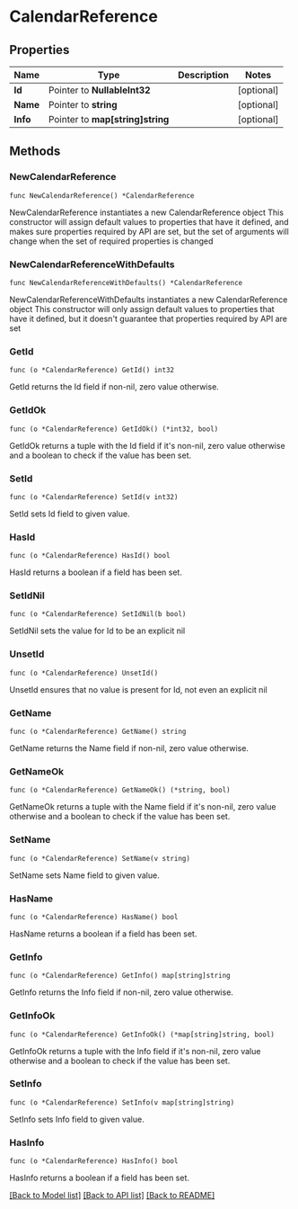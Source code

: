 # CalendarReference

## Properties

Name | Type | Description | Notes
------------ | ------------- | ------------- | -------------
**Id** | Pointer to **NullableInt32** |  | [optional] 
**Name** | Pointer to **string** |  | [optional] 
**Info** | Pointer to **map[string]string** |  | [optional] 

## Methods

### NewCalendarReference

`func NewCalendarReference() *CalendarReference`

NewCalendarReference instantiates a new CalendarReference object
This constructor will assign default values to properties that have it defined,
and makes sure properties required by API are set, but the set of arguments
will change when the set of required properties is changed

### NewCalendarReferenceWithDefaults

`func NewCalendarReferenceWithDefaults() *CalendarReference`

NewCalendarReferenceWithDefaults instantiates a new CalendarReference object
This constructor will only assign default values to properties that have it defined,
but it doesn't guarantee that properties required by API are set

### GetId

`func (o *CalendarReference) GetId() int32`

GetId returns the Id field if non-nil, zero value otherwise.

### GetIdOk

`func (o *CalendarReference) GetIdOk() (*int32, bool)`

GetIdOk returns a tuple with the Id field if it's non-nil, zero value otherwise
and a boolean to check if the value has been set.

### SetId

`func (o *CalendarReference) SetId(v int32)`

SetId sets Id field to given value.

### HasId

`func (o *CalendarReference) HasId() bool`

HasId returns a boolean if a field has been set.

### SetIdNil

`func (o *CalendarReference) SetIdNil(b bool)`

 SetIdNil sets the value for Id to be an explicit nil

### UnsetId
`func (o *CalendarReference) UnsetId()`

UnsetId ensures that no value is present for Id, not even an explicit nil
### GetName

`func (o *CalendarReference) GetName() string`

GetName returns the Name field if non-nil, zero value otherwise.

### GetNameOk

`func (o *CalendarReference) GetNameOk() (*string, bool)`

GetNameOk returns a tuple with the Name field if it's non-nil, zero value otherwise
and a boolean to check if the value has been set.

### SetName

`func (o *CalendarReference) SetName(v string)`

SetName sets Name field to given value.

### HasName

`func (o *CalendarReference) HasName() bool`

HasName returns a boolean if a field has been set.

### GetInfo

`func (o *CalendarReference) GetInfo() map[string]string`

GetInfo returns the Info field if non-nil, zero value otherwise.

### GetInfoOk

`func (o *CalendarReference) GetInfoOk() (*map[string]string, bool)`

GetInfoOk returns a tuple with the Info field if it's non-nil, zero value otherwise
and a boolean to check if the value has been set.

### SetInfo

`func (o *CalendarReference) SetInfo(v map[string]string)`

SetInfo sets Info field to given value.

### HasInfo

`func (o *CalendarReference) HasInfo() bool`

HasInfo returns a boolean if a field has been set.


[[Back to Model list]](../README.md#documentation-for-models) [[Back to API list]](../README.md#documentation-for-api-endpoints) [[Back to README]](../README.md)


